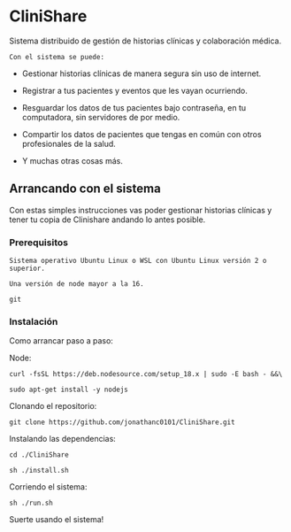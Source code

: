 # CliniShare

Sistema distribuido de gestión de historias clínicas y colaboración médica.

    Con el sistema se puede:
*   Gestionar historias clínicas de manera segura sin uso de internet.

*   Registrar a tus pacientes y eventos que les vayan ocurriendo.

*   Resguardar los datos de tus pacientes bajo contraseña, en tu computadora, sin servidores de por medio.

*   Compartir los datos de pacientes que tengas en común con otros profesionales de la salud.

*   Y muchas otras cosas más.

## Arrancando con el sistema

Con estas simples instrucciones vas poder gestionar historias clínicas y tener tu copia de Clinishare andando lo antes posible.


### Prerequisitos

```
Sistema operativo Ubuntu Linux o WSL con Ubuntu Linux versión 2 o superior.

Una versión de node mayor a la 16.

git
```

### Instalación

Como arrancar paso a paso:

Node:

```
curl -fsSL https://deb.nodesource.com/setup_18.x | sudo -E bash - &&\

sudo apt-get install -y nodejs
```

Clonando el repositorio:

```
git clone https://github.com/jonathanc0101/CliniShare.git
```

Instalando las dependencias:

```
cd ./CliniShare

sh ./install.sh
```

Corriendo el sistema:
```
sh ./run.sh
```


Suerte usando el sistema!